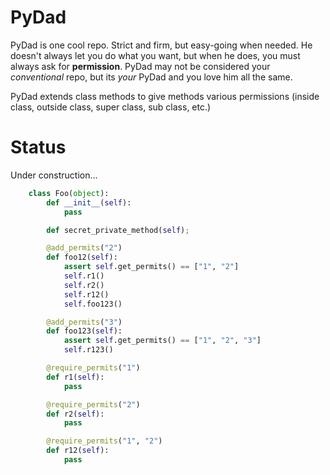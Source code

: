 <h1> PyDad </h1>

PyDad is one cool repo. Strict and firm, but easy-going when needed. He doesn't always let you
do what you want, but when he does, you must always ask for **permission**. PyDad may not be considered
your *conventional* repo, but its *your* PyDad and you love him all the same.

PyDad extends class methods to give methods various permissions (inside class, outside class,
super class, sub class, etc.)

<h1> Status </h1>
Under construction...



```python
    class Foo(object):
        def __init__(self):
            pass

        def secret_private_method(self);

        @add_permits("2")
        def foo12(self):
            assert self.get_permits() == ["1", "2"]
            self.r1()
            self.r2()
            self.r12()
            self.foo123()

        @add_permits("3")
        def foo123(self):
            assert self.get_permits() == ["1", "2", "3"]
            self.r123()

        @require_permits("1")
        def r1(self):
            pass

        @require_permits("2")
        def r2(self):
            pass

        @require_permits("1", "2")
        def r12(self):
            pass
```
